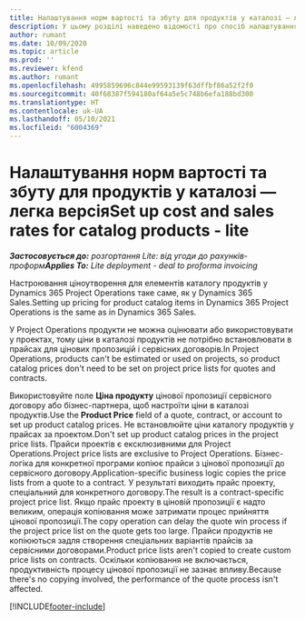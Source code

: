 ```yaml
---
title: Налаштування норм вартості та збуту для продуктів у каталозі — легка версія
description: У цьому розділі наведено відомості про спосіб налаштування норм витрат і збуту для позицій у каталозі продуктів.
author: rumant
ms.date: 10/09/2020
ms.topic: article
ms.prod: ''
ms.reviewer: kfend
ms.author: rumant
ms.openlocfilehash: 4995859696c844e99593139f63dffbf86a52f2f0
ms.sourcegitcommit: 40f68387f594180af64a5e5c748b6efa188bd300
ms.translationtype: HT
ms.contentlocale: uk-UA
ms.lasthandoff: 05/10/2021
ms.locfileid: "6004369"
---
```

# <a name="set-up-cost-and-sales-rates-for-catalog-products---lite"></a><span data-ttu-id="d04d2-103">Налаштування норм вартості та збуту для продуктів у каталозі — легка версія</span><span class="sxs-lookup"><span data-stu-id="d04d2-103">Set up cost and sales rates for catalog products - lite</span></span>

<span data-ttu-id="d04d2-104">_**Застосовується до:** розгортання Lite: від угоди до рахунків-проформ_</span><span class="sxs-lookup"><span data-stu-id="d04d2-104">_**Applies To:** Lite deployment - deal to proforma invoicing_</span></span>


<span data-ttu-id="d04d2-105">Настроювання ціноутворення для елементів каталогу продуктів у Dynamics 365 Project Operations таке саме, як у Dynamics 365 Sales.</span><span class="sxs-lookup"><span data-stu-id="d04d2-105">Setting up pricing for product catalog items in Dynamics 365 Project Operations is the same as in Dynamics 365 Sales.</span></span>

<span data-ttu-id="d04d2-106">У Project Operations продукти не можна оцінювати або використовувати у проектах, тому ціни в каталозі продуктів не потрібно встановлювати в прайсах для цінових пропозицій і сервісних договорів.</span><span class="sxs-lookup"><span data-stu-id="d04d2-106">In Project Operations, products can't be estimated or used on projects, so product catalog prices don't need to be set on project price lists for quotes and contracts.</span></span>

<span data-ttu-id="d04d2-107">Використовуйте поле **Ціна продукту** цінової пропозиції сервісного договору або бізнес-партнера, щоб настроїти ціни в каталозі продуктів.</span><span class="sxs-lookup"><span data-stu-id="d04d2-107">Use the **Product Price** field of a quote, contract, or account to set up product catalog prices.</span></span> <span data-ttu-id="d04d2-108">Не встановлюйте ціни каталогу продуктів у прайсах за проектом.</span><span class="sxs-lookup"><span data-stu-id="d04d2-108">Don't set up product catalog prices in the project price lists.</span></span> <span data-ttu-id="d04d2-109">Прайси проектів є ексклюзивними для Project Operations.</span><span class="sxs-lookup"><span data-stu-id="d04d2-109">Project price lists are exclusive to Project Operations.</span></span> <span data-ttu-id="d04d2-110">Бізнес-логіка для конкретної програми копіює прайси з цінової пропозиції до сервісного договору.</span><span class="sxs-lookup"><span data-stu-id="d04d2-110">Application-specific business logic copies the price lists from a quote to a contract.</span></span> <span data-ttu-id="d04d2-111">У результаті виходить прайс проекту, спеціальний для конкретного договору.</span><span class="sxs-lookup"><span data-stu-id="d04d2-111">The result is a contract-specific project price list.</span></span> <span data-ttu-id="d04d2-112">Якщо прайс проекту в ціновій пропозиції є надто великим, операція копіювання може затримати процес прийняття цінової пропозиції.</span><span class="sxs-lookup"><span data-stu-id="d04d2-112">The copy operation can delay the quote win process if the project price list on the quote gets too large.</span></span> <span data-ttu-id="d04d2-113">Прайси продуктів не копіюються задля створення спеціальних варіантів прайсів за сервісними договорами.</span><span class="sxs-lookup"><span data-stu-id="d04d2-113">Product price lists aren't copied to create custom price lists on contracts.</span></span> <span data-ttu-id="d04d2-114">Оскільки копіювання не включається, продуктивність процесу цінової пропозиції не зазнає впливу.</span><span class="sxs-lookup"><span data-stu-id="d04d2-114">Because there's no copying involved, the performance of the quote process isn't affected.</span></span>


[!INCLUDE[footer-include](../../includes/footer-banner.md)]